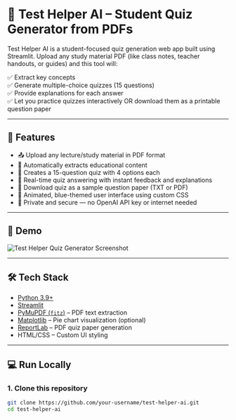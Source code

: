 # 🧠 Test Helper AI – Student Quiz Generator from PDFs

Test Helper AI is a student-focused quiz generation web app built using Streamlit. Upload any study material PDF (like class notes, teacher handouts, or guides) and this tool will:

✅ Extract key concepts  
✅ Generate multiple-choice quizzes (15 questions)  
✅ Provide explanations for each answer  
✅ Let you practice quizzes interactively OR download them as a printable question paper

---

## 🚀 Features

- 📤 Upload any lecture/study material in PDF format
- 🤖 Automatically extracts educational content
- 📝 Creates a 15-question quiz with 4 options each
- 🎯 Real-time quiz answering with instant feedback and explanations
- 📄 Download quiz as a sample question paper (TXT or PDF)
- 💠 Animated, blue-themed user interface using custom CSS
- 🔐 Private and secure — no OpenAI API key or internet needed

---

## 📸 Demo

![Test Helper Quiz Generator Screenshot](https://your-image-or-gif-link.com) <!-- Optional if you want to add a demo GIF -->

---

## 🛠️ Tech Stack

- [Python 3.9+](https://www.python.org/)
- [Streamlit](https://streamlit.io/)
- [PyMuPDF (`fitz`)](https://pymupdf.readthedocs.io/en/latest/) – PDF text extraction
- [Matplotlib](https://matplotlib.org/) – Pie chart visualization (optional)
- [ReportLab](https://www.reportlab.com/) – PDF quiz paper generation
- HTML/CSS – Custom UI styling

---

## 💻 Run Locally

### 1. Clone this repository
```bash
git clone https://github.com/your-username/test-helper-ai.git
cd test-helper-ai
